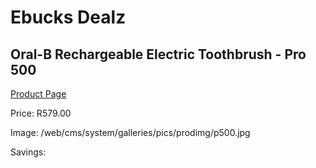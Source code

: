 
# Ebucks Dealz
## Oral-B Rechargeable Electric Toothbrush - Pro 500
[Product Page](https://www.ebucks.com/web/shop/productSelected.do?prodId=1098226817&catId=908594260)

Price: R579.00

Image: /web/cms/system/galleries/pics/prodimg/p500.jpg

Savings: 


	